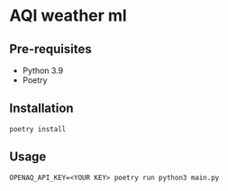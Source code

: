 # AQI weather ml
## Pre-requisites
- Python 3.9
- Poetry

## Installation
`poetry install`

## Usage
`OPENAQ_API_KEY=<YOUR KEY> poetry run python3 main.py`